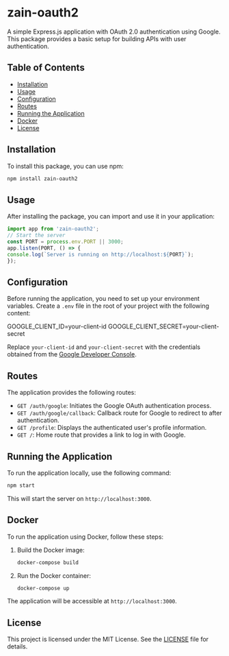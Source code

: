 # zain-oauth2

A simple Express.js application with OAuth 2.0 authentication using Google. This package provides a basic setup for building APIs with user authentication.

## Table of Contents

- [Installation](#installation)
- [Usage](#usage)
- [Configuration](#configuration)
- [Routes](#routes)
- [Running the Application](#running-the-application)
- [Docker](#docker)
- [License](#license)

## Installation

To install this package, you can use npm:
```bash
npm install zain-oauth2
```


## Usage

After installing the package, you can import and use it in your application:

```javascript
import app from 'zain-oauth2';
// Start the server
const PORT = process.env.PORT || 3000;
app.listen(PORT, () => {
console.log(`Server is running on http://localhost:${PORT}`);
});
```


## Configuration

Before running the application, you need to set up your environment variables. Create a `.env` file in the root of your project with the following content:

GOOGLE_CLIENT_ID=your-client-id
GOOGLE_CLIENT_SECRET=your-client-secret


Replace `your-client-id` and `your-client-secret` with the credentials obtained from the [Google Developer Console](https://console.developers.google.com/).

## Routes

The application provides the following routes:

- `GET /auth/google`: Initiates the Google OAuth authentication process.
- `GET /auth/google/callback`: Callback route for Google to redirect to after authentication.
- `GET /profile`: Displays the authenticated user's profile information.
- `GET /`: Home route that provides a link to log in with Google.

## Running the Application

To run the application locally, use the following command:


```bash
npm start
```

This will start the server on `http://localhost:3000`.

## Docker

To run the application using Docker, follow these steps:

1. Build the Docker image:

   ```bash
   docker-compose build
   ```

2. Run the Docker container:

   ```bash
   docker-compose up
   ```

The application will be accessible at `http://localhost:3000`.

## License

This project is licensed under the MIT License. See the [LICENSE](LICENSE) file for details.
